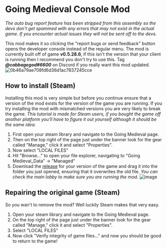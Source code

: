 # Going Medieval Console Mod
*The auto bug report feature has been stripped from this assembly so the devs don't get spammed with any errors that may not exist in the actual game. If you encounter actual issues they will not be sent off to the devs.*

This mod makes it so clicking the "report bugs or send feedback" button opens the developer console instead of the regular menu.
The mod is currently built off of game **v0.5.28.6**, if this isn't the version that your client is running then I recommend you don't try to use this. Tag ***@cabbagegod#6600*** on Discord if you really want this mod updated.
![0b46a79ae708fd6d36d1ac7837245cce](https://user-images.githubusercontent.com/62683395/120890354-289a4380-c5d0-11eb-9565-a47e020e8888.gif)


## How to install (Steam)

Installing this mod is very simple but before you continue ensure that a version of the mod exists for the version of the game you are running. If you try installing the mod with mismatched versions you are very likely to break the game. *This tutorial is made for Steam users, if you bought the game off another platform you'll have to figure it out yourself although it should be the same idea.*
1. First open your steam library and navigate to the Going Medieval page.
2. Then on the top right of the page just under the banner look for the gear called "Manage," click it and select "Properties".
3. Now select "LOCAL FILES"
4. Hit "Browse..." to open your file explorer, navigating to "Going Medieval_Data" -> "Managed"
5. Download the [release](https://github.com/cabbagegod/going-medieval-devconsole-mod/releases) for your version of the game and drag it into the folder you just opened, ensuring that it overwrites the old file.
*You can check the main lobby to make sure you are running the mod.*
![image](https://user-images.githubusercontent.com/62683395/120890481-f0dfcb80-c5d0-11eb-9da9-f8af5646e784.png)

## Repairing the original game (Steam)

So you wan't to remove the mod? Well luckily Steam makes that very easy. 
1. Open your steam library and navigate to the Going Medieval page.
2. On the top right of the page just under the banner look for the gear called "Manage," click it and select "Properties".
3. Select "LOCAL FILES"
4. Now click "Verify integrity of game files..." and now you should be good to return to the game!
